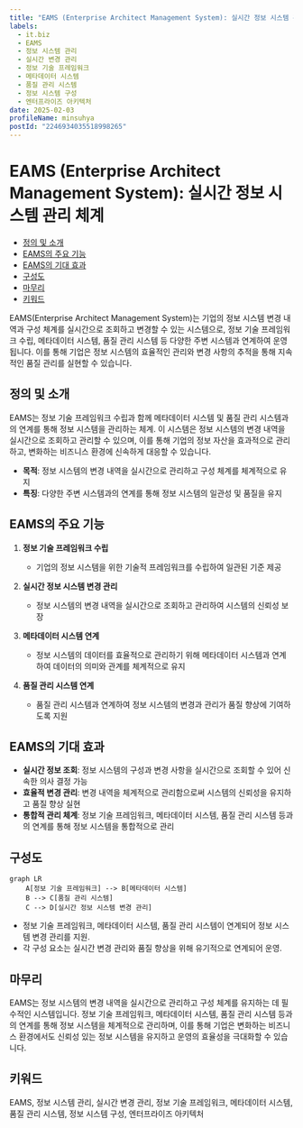 ```yaml
---
title: "EAMS (Enterprise Architect Management System): 실시간 정보 시스템 관리 체계"
labels:
  - it.biz
  - EAMS
  - 정보 시스템 관리
  - 실시간 변경 관리
  - 정보 기술 프레임워크
  - 메타데이터 시스템
  - 품질 관리 시스템
  - 정보 시스템 구성
  - 엔터프라이즈 아키텍처
date: 2025-02-03
profileName: minsuhya
postId: "2246934035518998265"
---
```



# EAMS (Enterprise Architect Management System): 실시간 정보 시스템 관리 체계

<!-- mtoc-start -->

- [정의 및 소개](#정의-및-소개)
- [EAMS의 주요 기능](#eams의-주요-기능)
- [EAMS의 기대 효과](#eams의-기대-효과)
- [구성도](#구성도)
- [마무리](#마무리)
- [키워드](#키워드)

<!-- mtoc-end -->

EAMS(Enterprise Architect Management System)는 기업의 정보 시스템 변경 내역과 구성 체계를 실시간으로 조회하고 변경할 수 있는 시스템으로, 정보 기술 프레임워크 수립, 메타데이터 시스템, 품질 관리 시스템 등 다양한 주변 시스템과 연계하여 운영됩니다. 이를 통해 기업은 정보 시스템의 효율적인 관리와 변경 사항의 추적을 통해 지속적인 품질 관리를 실현할 수 있습니다.

## 정의 및 소개

EAMS는 정보 기술 프레임워크 수립과 함께 메타데이터 시스템 및 품질 관리 시스템과의 연계를 통해 정보 시스템을 관리하는 체계. 이 시스템은 정보 시스템의 변경 내역을 실시간으로 조회하고 관리할 수 있으며, 이를 통해 기업의 정보 자산을 효과적으로 관리하고, 변화하는 비즈니스 환경에 신속하게 대응할 수 있습니다.

- **목적**: 정보 시스템의 변경 내역을 실시간으로 관리하고 구성 체계를 체계적으로 유지
- **특징**: 다양한 주변 시스템과의 연계를 통해 정보 시스템의 일관성 및 품질을 유지

## EAMS의 주요 기능

1. **정보 기술 프레임워크 수립**

   - 기업의 정보 시스템을 위한 기술적 프레임워크를 수립하여 일관된 기준 제공

2. **실시간 정보 시스템 변경 관리**

   - 정보 시스템의 변경 내역을 실시간으로 조회하고 관리하여 시스템의 신뢰성 보장

3. **메타데이터 시스템 연계**

   - 정보 시스템의 데이터를 효율적으로 관리하기 위해 메타데이터 시스템과 연계하여 데이터의 의미와 관계를 체계적으로 유지

4. **품질 관리 시스템 연계**
   - 품질 관리 시스템과 연계하여 정보 시스템의 변경과 관리가 품질 향상에 기여하도록 지원

## EAMS의 기대 효과

- **실시간 정보 조회**: 정보 시스템의 구성과 변경 사항을 실시간으로 조회할 수 있어 신속한 의사 결정 가능
- **효율적 변경 관리**: 변경 내역을 체계적으로 관리함으로써 시스템의 신뢰성을 유지하고 품질 향상 실현
- **통합적 관리 체계**: 정보 기술 프레임워크, 메타데이터 시스템, 품질 관리 시스템 등과의 연계를 통해 정보 시스템을 통합적으로 관리

## 구성도

```mermaid
graph LR
    A[정보 기술 프레임워크] --> B[메타데이터 시스템]
    B --> C[품질 관리 시스템]
    C --> D[실시간 정보 시스템 변경 관리]
```

- 정보 기술 프레임워크, 메타데이터 시스템, 품질 관리 시스템이 연계되어 정보 시스템 변경 관리를 지원.
- 각 구성 요소는 실시간 변경 관리와 품질 향상을 위해 유기적으로 연계되어 운영.

## 마무리

EAMS는 정보 시스템의 변경 내역을 실시간으로 관리하고 구성 체계를 유지하는 데 필수적인 시스템입니다. 정보 기술 프레임워크, 메타데이터 시스템, 품질 관리 시스템 등과의 연계를 통해 정보 시스템을 체계적으로 관리하며, 이를 통해 기업은 변화하는 비즈니스 환경에서도 신뢰성 있는 정보 시스템을 유지하고 운영의 효율성을 극대화할 수 있습니다.

## 키워드

EAMS, 정보 시스템 관리, 실시간 변경 관리, 정보 기술 프레임워크, 메타데이터 시스템, 품질 관리 시스템, 정보 시스템 구성, 엔터프라이즈 아키텍처